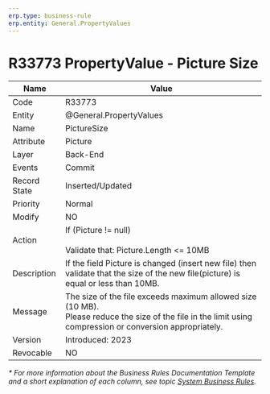 ```yaml
---
erp.type: business-rule
erp.entity: General.PropertyValues
---
```


# R33773 PropertyValue - Picture Size

| Name | Value |
| ---- | ----- |
| Code | R33773 |
| Entity | @General.PropertyValues |
| Name | 	PictureSize |
| Attribute | Picture |
| Layer | Back-End |
| Events | Commit |
| Record State | Inserted/Updated |
| Priority | Normal |
| Modify | NO |
| Action | If (Picture != null) <br> <br> Validate that: Picture.Length <= 10MB |
| Description| If the field Picture is changed (insert new file) then validate that the size of the new file(picture) is equal or less than 10MB.|
| Message | The size of the file exceeds maximum allowed size (10 MB).<br>Please reduce the size of the file in the limit using compression or conversion appropriately.|
| Version | Introduced: 2023 |
| Revocable | NO |

*\* For more information about the Business Rules Documentation Template and a short explanation of each column, see
topic [System Business Rules](../templates/template-description-system-business-rules.md).*

